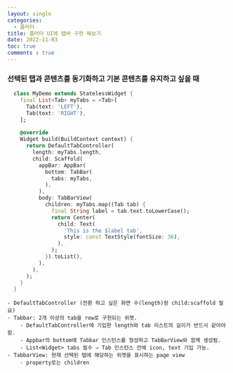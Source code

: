 ```yaml
---
layout: single
categories:
  - 플러터
title: 플러터 UI에 탭바 구현 해보기 
date: 2022-11-03
toc: true
comments : true
---
```


### 선택된 탭과 콘텐츠를 동기화하고 기본 콘텐츠를 유지하고 싶을 때

  ```dart
    class MyDemo extends StatelessWidget {
      final List<Tab> myTabs = <Tab>[
        Tab(text: 'LEFT'),
        Tab(text: 'RIGHT'),
      ];
    
      @override
      Widget build(BuildContext context) {
        return DefaultTabController(
          length: myTabs.length,
          child: Scaffold(
            appBar: AppBar(
              bottom: TabBar(
                tabs: myTabs,
              ),
            ),
            body: TabBarView(
              children: myTabs.map((Tab tab) {
                final String label = tab.text.toLowerCase();
                return Center(
                  child: Text(
                    'This is the $label tab',
                    style: const TextStyle(fontSize: 36),
                  ),
                );
              }).toList(),
            ),
          ),
        );
      }
    }
  ```
    - DefaultTabController (전환 하고 싶은 화면 수(length)랑 child:scaffold 필요)
    - Tabbar: 2개 이상의 tab을 row로 구현되는 위젯.
        - DefaultTabController에 기입한 length와 tab 리스트의 길이가 반드시 같아야함.
        - Appbar의 bottom에 Tabbar 인스턴스를 형성하고 TabBarView와 함께 생성됨.
        - List<Widget> tabs 필수 ⇒ Tab 인스턴스 안에 icon, text 기입 가능.
    - TabbarView: 현재 선택된 탭에 해당하는 위젯을 표시하는 page view
        - property로는 children
